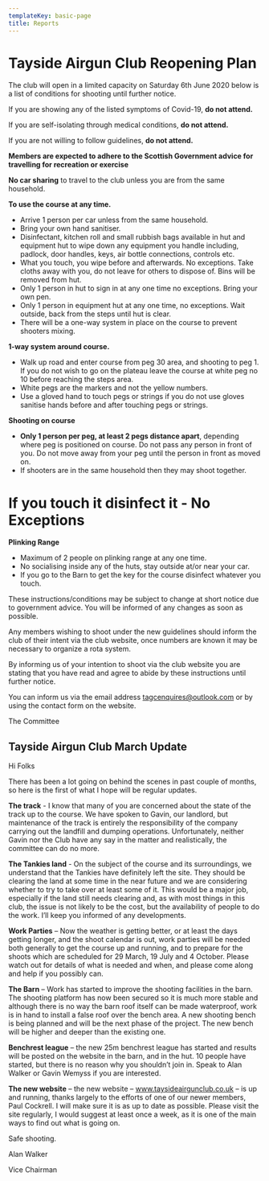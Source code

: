 ```yaml
---
templateKey: basic-page
title: Reports
---
```

# **Tayside Airgun Club Reopening Plan**

The club will open in a limited capacity on Saturday 6th June 2020 below is a list of conditions for shooting until further notice.

If you are showing any of the listed symptoms of Covid-19, **do not attend.**

If you are self-isolating through medical conditions, **do not attend.**

If you are not willing to follow guidelines, **do not attend.**

**Members are expected to adhere to the Scottish Government advice for travelling for recreation or exercise**

**No car sharing** to travel to the club unless you are from the same household.

**To use the course at any time.**

* Arrive 1 person per car unless from the same household.
* Bring your own hand sanitiser.
* Disinfectant, kitchen roll and small rubbish bags available in hut and equipment hut to wipe down any equipment you handle including, padlock, door handles, keys, air bottle connections, controls etc. 
* What you touch, you wipe before and afterwards. No exceptions.  Take cloths away with you, do not leave for others to dispose of.  Bins will be removed from hut.
* Only 1 person in hut to sign in at any one time no exceptions.  Bring your own pen. 
* Only 1 person in equipment hut at any one time, no exceptions.  Wait outside, back from the steps until hut is clear.
* There will be a one-way system in place on the course to prevent shooters mixing.

**1-way system around course.** 

* Walk up road and enter course from peg 30 area, and shooting to peg 1.  If you do not wish to go on the plateau leave the course at white peg no 10 before reaching the steps area.
* White pegs are the markers and not the yellow numbers.
* Use a gloved hand to touch pegs or strings if you do not use gloves sanitise hands before and after touching pegs or strings.

**Shooting on course**

* **Only 1 person per peg, at least 2 pegs distance apart**, depending where peg is positioned on course.  Do not pass any person in front of you.  Do not move away from your peg until the person in front as moved on.
* If shooters are in the same household then they may shoot together. 

# **If you touch it disinfect it - No Exceptions**

**Plinking Range**

* Maximum of 2 people on plinking range at any one time.
* No socialising inside any of the huts, stay outside at/or near your car.
* If you go to the Barn to get the key for the course disinfect whatever you touch.

These instructions/conditions may be subject to change at short notice due to government advice. You will be informed of any changes as soon as possible.

Any members wishing to shoot under the new guidelines should inform the club of their intent via the club website, once numbers are known it may be necessary to organize a rota system.

By informing us of your intention to shoot via the club website you are stating that you have read and agree to abide by these instructions until further notice.

You can inform us via the email address tagcenquires@outlook.com or by using the contact form on the website.

The Committee













## Tayside Airgun Club March Update

Hi Folks

There has been a lot going on behind the scenes in past couple of months, so here is the first of what I hope will be regular updates.  

**The track** - I know that many of you are concerned about the state of the track up to the course. We have spoken to Gavin, our landlord, but maintenance of the track is entirely the responsibility of the company carrying out the landfill and dumping operations.  Unfortunately, neither Gavin nor the Club have any say in the matter and realistically, the committee can do no more.

**The Tankies land** - On the subject of the course and its surroundings, we understand that the Tankies have definitely left the site.  They should be clearing the land at some time in the near future and we are considering whether to try to take over at least some of it. This would be a major job, especially if the land still needs clearing and, as with most things in this club, the issue is not likely to be the cost, but the availability of people to do the work. I’ll keep you informed of any developments.

**Work Parties** – Now the weather is getting better, or at least the days getting longer, and the shoot calendar is out, work parties will be needed both generally to get the course up and running, and to prepare for the shoots which are scheduled for 29 March, 19 July and 4 October.  Please watch out for details of what is needed and when, and please come along and help if you possibly can.

**The Barn** – Work has started to improve the shooting facilities in the barn.  The shooting platform has now been secured so it is much more stable and although there is no way the barn roof itself can be made waterproof, work is in hand to install a false roof over the bench area.  A new shooting bench is being planned and will be the next phase of the project.  The new bench will be higher and deeper than the existing one.

**Benchrest league** – the new 25m benchrest league has started and results will be posted on the website in the barn, and in the hut.  10 people have started, but there is no reason why you shouldn’t join in.  Speak to Alan Walker or Gavin Wemyss if you are interested.

**The new website** – the new website – www.taysideairgunclub.co.uk – is up and running, thanks largely to the efforts of one of our newer members, Paul Cockrell.  I will make sure it is as up to date as possible.  Please visit the site regularly, I would suggest at least once a week, as it is one of the main ways to find out what is going on.

Safe shooting.

Alan Walker

Vice Chairman
